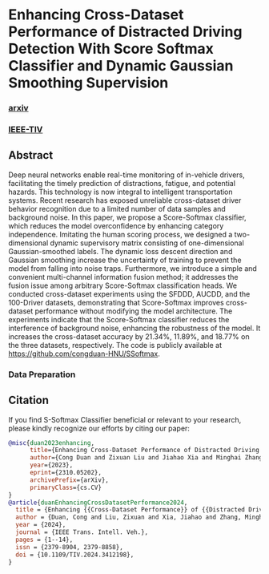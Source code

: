 # Enhancing Cross-Dataset Performance of Distracted Driving Detection With Score Softmax Classifier and Dynamic Gaussian Smoothing Supervision

### [arxiv](https://arxiv.org/abs/2310.05202)
### [IEEE-TIV](https://ieeexplore.ieee.org/document/10553302)


## Abstract

Deep neural networks enable real-time monitoring of in-vehicle drivers, facilitating the timely prediction of distractions, fatigue, and potential hazards. This technology is now integral to intelligent transportation systems. Recent research has exposed unreliable cross-dataset driver behavior recognition due to a limited number of data samples and background noise. In this paper, we propose a Score-Softmax classifier, which reduces the model overconfidence by enhancing category independence. Imitating the human scoring process, we designed a two-dimensional dynamic supervisory matrix consisting of one-dimensional Gaussian-smoothed labels. The dynamic loss descent direction and Gaussian smoothing increase the uncertainty of training to prevent the model from falling into noise traps. Furthermore, we introduce a simple and convenient multi-channel information fusion method; it addresses the fusion issue among arbitrary Score-Softmax classification heads. We conducted cross-dataset experiments using the SFDDD, AUCDD, and the 100-Driver datasets, demonstrating that Score-Softmax improves cross-dataset performance without modifying the model architecture. The experiments indicate that the Score-Softmax classifier reduces the interference of background noise, enhancing the robustness of the model. It increases the cross-dataset accuracy by 21.34%, 11.89%, and 18.77% on the three datasets, respectively. The code is publicly available at https://github.com/congduan-HNU/SSoftmax.

### Data Preparation



## Citation

If you find S-Softmax Classifier beneficial or relevant to your research, please kindly recognize our efforts by citing our paper:

```bibtex
@misc{duan2023enhancing,
      title={Enhancing Cross-Dataset Performance of Distracted Driving Detection With Score-Softmax Classifier}, 
      author={Cong Duan and Zixuan Liu and Jiahao Xia and Minghai Zhang and Jiacai Liao and Libo Cao},
      year={2023},
      eprint={2310.05202},
      archivePrefix={arXiv},
      primaryClass={cs.CV}
}
@article{duanEnhancingCrossDatasetPerformance2024,
  title = {Enhancing {{Cross-Dataset Performance}} of {{Distracted Driving Detection With Score Softmax Classifier}} and {{Dynamic Gaussian Smoothing Supervision}}},
  author = {Duan, Cong and Liu, Zixuan and Xia, Jiahao and Zhang, Minghai and Liao, Jiacai and Cao, Libo},
  year = {2024},
  journal = {IEEE Trans. Intell. Veh.},
  pages = {1--14},
  issn = {2379-8904, 2379-8858},
  doi = {10.1109/TIV.2024.3412198},
}
```

